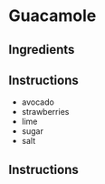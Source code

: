 # Guacamole
## Ingredients
## Instructions
* avocado
* strawberries
* lime
* sugar
* salt
## Instructions
